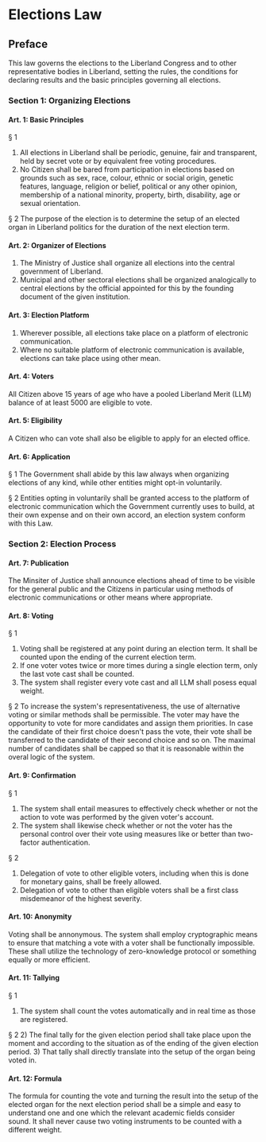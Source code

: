 # Elections Law

## Preface
This law governs the elections to the Liberland Congress and to other representative bodies in Liberland, setting the rules, the conditions for declaring results and the basic principles governing all elections.

### Section 1: Organizing Elections

#### Art. 1: Basic Principles

§ 1
1. All elections in Liberland shall be periodic, genuine, fair and transparent, held by secret vote or by equivalent free voting procedures. 
2. No Citizen shall be bared from participation in elections based on grounds such as sex, race, colour, ethnic or social origin, genetic features, language, religion or belief, political or any other opinion, membership of a national minority, property, birth, disability, age or sexual orientation.

§ 2
The purpose of the election is to determine the setup of an elected organ in Liberland politics for the duration of the next election term.


#### Art. 2: Organizer of Elections
1) The Ministry of Justice shall organize all elections into the central government of Liberland. 
2) Municipal and other sectoral elections shall be organized analogically to central elections by the official appointed for this by the founding document of the given institution.

#### Art. 3: Election Platform
1) Wherever possible, all elections take place on a platform of electronic communication. 
2) Where no suitable platform of electronic communication is available, elections can take place using other mean.

#### Art. 4: Voters
All Citizen above 15 years of age who have a pooled Liberland Merit (LLM) balance of at least 5000 are eligible to vote.

#### Art. 5: Eligibility
A Citizen who can vote shall also be eligible to apply for an elected office.

#### Art. 6: Application

§ 1
The Government shall abide by this law always when organizing elections of any kind, while other entities might opt-in voluntarily. 

§ 2
Entities opting in voluntarily shall be granted access to the platform of electronic communication which the Government currently uses to build, at their own expense and on their own accord, an election system conform with this Law.

### Section 2: Election Process

#### Art. 7: Publication
The Minsiter of Justice shall announce elections ahead of time to be visible for the general public and the Citizens in particular using methods of electronic communications or other means where appropriate.

#### Art. 8: Voting

§ 1
1) Voting shall be registered at any point during an election term. It shall be counted upon the ending of the current election term.
2) If one voter votes twice or more times during a single election term, only the last vote cast shall be counted.
3) The system shall register every vote cast and all LLM shall posess equal weight.

§ 2
To increase the system's representativeness, the use of alternative voting or similar methods shall be permissible. The voter may have the opportunity to vote for more candidates and assign them priorities. In case the candidate of their first choice doesn't pass the vote, their vote shall be transferred to the candidate of their second choice and so on. The maximal number of candidates shall be capped so that it is reasonable within the overal logic of the system.

#### Art. 9: Confirmation

§ 1
1) The system shall entail measures to effectively check whether or not the action to vote was performed by the given voter's account. 
2) The system shall likewise check whether or not the voter has the personal control over their vote using measures like or better than two-factor authentication.

§ 2
1) Delegation of vote to other eligible voters, including when this is done for monetary gains, shall be freely allowed. 
2) Delegation of vote to other than eligible voters shall be a first class misdemeanor of the highest severity.

#### Art. 10: Anonymity
Voting shall be annonymous. The system shall employ cryptographic means to ensure that matching a vote with a voter shall be functionally impossible. These shall utilize the technology of zero-knowledge protocol or something equally or more efficient.

#### Art. 11: Tallying

§ 1
1) The system shall count the votes automatically and in real time as those are registered. 

§ 2
2) The final tally for the given election period shall take place upon the moment and according to the situation as of the ending of the given election period. 
3) That tally shall directly translate into the setup of the organ being voted in.

#### Art. 12: Formula
The formula for counting the vote and turning the result into the setup of the elected organ for the next election period shall be a simple and easy to understand one and one which the relevant academic fields consider sound. It shall never cause two voting instruments to be counted with a different weight.

 

